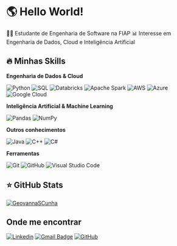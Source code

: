 # 🌎 Hello World!
👩‍💻 Estudante de Engenharia de Software na FIAP
📊 Interesse em Engenharia de Dados, Cloud e Inteligência Artificial

## 🔥 Minhas Skills

**Engenharia de Dados & Cloud**

![Python](https://img.shields.io/badge/-Python-333333?style=flat&logo=Python&logoColor=1572B6)
![SQL](https://img.shields.io/badge/-SQL-333333?style=flat&logo=postgresql)
![Databricks](https://img.shields.io/badge/-Databricks-333333?style=flat&logo=databricks&logoColor=FF3621)
![Apache Spark](https://img.shields.io/badge/-Apache%20Spark-333333?style=flat&logo=apachespark&logoColor=E25A1C)
![AWS](https://img.shields.io/badge/-AWS-333333?style=flat&logo=amazon-aws&logoColor=FF9900)
![Azure](https://img.shields.io/badge/-Azure-333333?style=flat&logo=microsoftazure&logoColor=0078D4)
![Google Cloud](https://img.shields.io/badge/-GCP-333333?style=flat&logo=googlecloud&logoColor=4285F4)

**Inteligência Artificial & Machine Learning**

![Pandas](https://img.shields.io/badge/-Pandas-333333?style=flat&logo=pandas)
![NumPy](https://img.shields.io/badge/-NumPy-333333?style=flat&logo=numpy)

**Outros conhecimentos**

![Java](https://img.shields.io/badge/-Java-333333?style=flat&logo=Java&logoColor=007396)
![C++](https://img.shields.io/badge/-C++-333333?style=flat&logo=cplusplus&logoColor=00599C)
![C#](https://img.shields.io/badge/-C%23-333333?style=flat&logo=csharp&logoColor=239120)

**Ferramentas**

![Git](https://img.shields.io/badge/-Git-333333?style=flat&logo=git)
![GitHub](https://img.shields.io/badge/-GitHub-333333?style=flat&logo=github)
![Visual Studio Code](https://img.shields.io/badge/-VSCode-333333?style=flat&logo=visual-studio-code&logoColor=007ACC)

## ⭐ GitHub Stats

[![GeovannaSCunha](https://github-readme-stats.vercel.app/api/top-langs/?username=GeovannaSCunha&hide=html&layout=compact&theme=dracula)](https://github.com/anuraghazra/github-readme-stats)


## Onde me encontrar

[![Linkedin](	https://img.shields.io/badge/LinkedIn-0077B5?style=for-the-badge&logo=linkedin&logoColor=white&link=https://www.linkedin.com/in/geovanna-silva-cunha-b027b1209/)](https://www.linkedin.com/in/geovanna-silva-cunha-b027b1209/)
[![Gmail Badge](https://img.shields.io/badge/Gmail-D14836?style=for-the-badge&logo=gmail&logoColor=white&link=mailto:geovanna.scunha@gmail.com)](mailto:geovanna.scunha@gmail.com)
[![GitHub](https://img.shields.io/github/followers/GeovannaSCunha?label=follow&style=social)](https://github.com/GeovannaSCunha) 
